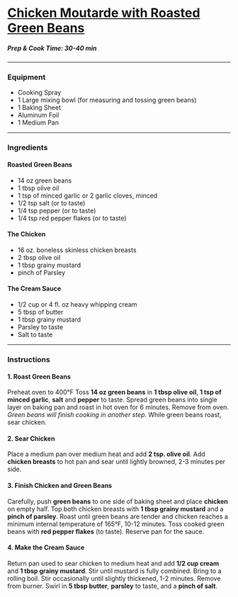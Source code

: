 # [Chicken Moutarde with Roasted Green Beans](https://www.homechef.com/meals/chicken-moutarde)  

##### Prep & Cook Time: 30-40 min 


------------
### Equipment 
* Cooking Spray 
* 1 Large mixing bowl (for measuring and tossing green beans)
* 1 Baking Sheet 
* Aluminum Foil 
* 1 Medium Pan 
---------------
### Ingredients 

#### Roasted Green Beans
* 14 oz green beans 
* 1 tbsp olive oil 
* 1 tsp of minced garlic or 2 garlic cloves, minced
* 1/2 tsp salt (or to taste)
* 1/4 tsp pepper (or to taste) 
* 1/4 tsp red pepper flakes (or to taste)

#### The Chicken
* 16 oz. boneless skinless chicken breasts 
* 2 tbsp olive oil 
* 1 tbsp grainy mustard 
* pinch of Parsley

#### The Cream Sauce
* 1/2 cup or 4 fl. oz heavy whipping cream 
* 5 tbsp of butter 
* 1 tbsp grainy mustard 
* Parsley to taste 
* Salt to taste 
--------------------------
### Instructions 

#### 1. Roast Green Beans  
Preheat oven to 400°F
Toss **14 oz green beans** in **1 tbsp olive oil**, **1 tsp of minced garlic**, **salt** and **pepper** to taste. 
Spread green beans into single layer on baking pan and roast in hot oven for 6 minutes. 
Remove from oven. _Green beans will finish cooking in another step._
While green beans roast, sear chicken.

#### 2. Sear Chicken  
Place a medium pan over medium heat and add **2 tsp. olive oil**. 
Add **chicken breasts** to hot pan and sear until lightly browned, 2-3 minutes per side. 

#### 3. Finish Chicken and Green Beans 
Carefully, push **green beans** to one side of baking sheet and place **chicken** on empty half. 
Top both chicken breasts with **1 tbsp grainy mustard** and a **pinch of parsley**. 
Roast until green beans are tender and chicken reaches a minimum internal temperature of 165°F, 10-12 minutes. 
Toss cooked green beans with **red pepper flakes** (to taste). 
Reserve pan for the sauce. 

#### 4. Make the Cream Sauce 
Return pan used to sear chicken to medium heat and add **1/2 cup cream** and **1 tbsp grainy mustard**. 
Stir until mustard is fully combined. Bring to a rolling boil. Stir occasionally until slightly thickened, 1-2 minutes. 
Remove from burner. Swirl in **5 tbsp butter**, **parsley** to taste, and a **pinch of salt**.


